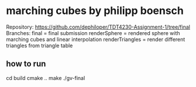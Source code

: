 # marching cubes by philipp boensch

Repository: https://github.com/dephiloper/TDT4230-Assignment-1/tree/final
Branches:
final = final submission
renderSphere = rendered sphere with marching cubes and linear interpolation
renderTriangles = render different triangles from triangle table

## how to run
cd build
cmake ..
make
./gv-final

